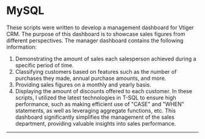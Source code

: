 # MySQL
These scripts were written to develop a management dashboard for Vtiger CRM. The purpose of this dashboard is to showcase sales figures from different perspectives.
The manager dashboard contains the following information:
1.	Demonstrating the amount of sales each salesperson achieved during a specific period of time.
2.	Classifying customers based on features such as the number of purchases they made, annual purchase amounts, and more.
3.	Providing sales figures on a monthly and yearly basis.
4.	Displaying the amount of discounts offered to each customer.
In these scripts, I utilized the latest technologies in T-SQL to ensure high performance, such as making efficient use of "CASE" and "WHEN" statements, as well as leveraging aggregate functions, etc.
This dashboard significantly simplifies the management of the sales department, providing valuable insights into sales performance.
________________________________________
